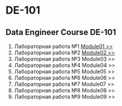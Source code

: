# DE-101

## Data Engineer Course DE-101

1. Лабораторная работа №1 [Module01 >>](/Module01/readme.md)
2. Лабораторная работа №2 [Module02 >>](/Module02/readme.md)
3. Лабораторная работа №3 Module03 >>
4. Лабораторная работа №4 Module04 >>
5. Лабораторная работа №5 Module05 >>
6. Лабораторная работа №6 Module06 >>
7. Лабораторная работа №7 Module07 >>
8. Лабораторная работа №8 Module08 >>
9. Лабораторная работа №9 Module09 >>

